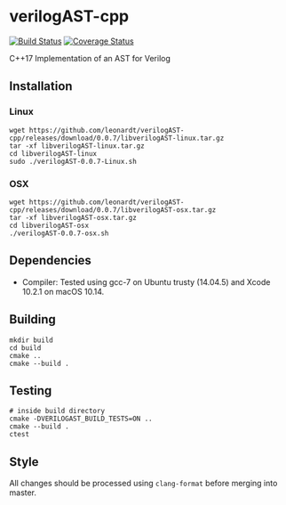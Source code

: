 # verilogAST-cpp
[![Build Status](https://travis-ci.com/leonardt/verilogAST-cpp.svg?branch=master)](https://travis-ci.com/leonardt/verilogAST-cpp)
[![Coverage Status](https://coveralls.io/repos/github/leonardt/verilogAST-cpp/badge.svg)](https://coveralls.io/github/leonardt/verilogAST-cpp)

C++17 Implementation of an AST for Verilog

## Installation
### Linux
```
wget https://github.com/leonardt/verilogAST-cpp/releases/download/0.0.7/libverilogAST-linux.tar.gz
tar -xf libverilogAST-linux.tar.gz
cd libverilogAST-linux 
sudo ./verilogAST-0.0.7-Linux.sh 
```
### OSX
```
wget https://github.com/leonardt/verilogAST-cpp/releases/download/0.0.7/libverilogAST-osx.tar.gz
tar -xf libverilogAST-osx.tar.gz
cd libverilogAST-osx 
./verilogAST-0.0.7-osx.sh
```

## Dependencies
* Compiler: Tested using gcc-7 on Ubuntu trusty (14.04.5) and Xcode 10.2.1 on macOS 10.14.

## Building
```
mkdir build
cd build
cmake ..
cmake --build .
```

## Testing
```
# inside build directory
cmake -DVERILOGAST_BUILD_TESTS=ON ..
cmake --build .
ctest
```

## Style
All changes should be processed using `clang-format` before merging into
master.
